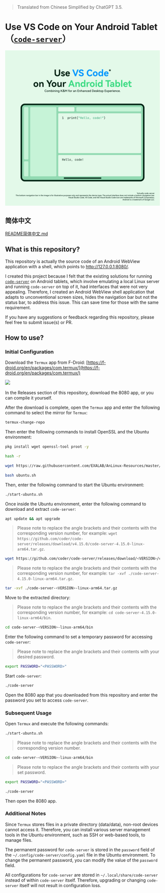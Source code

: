 > Translated from Chinese Simplified by ChatGPT 3.5.

# Use VS Code on Your Android Tablet（[`code-server`](https://coder.com/docs/code-server/)）

![](/ReadmeImageEN.png)

## 简体中文

[README简体中文.md](/README.md)

## What is this repository?

This repository is actually the source code of an Android WebView application with a shell, which points to http://127.0.0.1:8080/.

I created this project because I felt that the existing solutions for running [`code-server`](https://coder.com/docs/code-server/) on Android tablets, which involve emulating a local Linux server and running `code-server` on top of it, had interfaces that were not very appealing. Therefore, I created an Android WebView shell application that adapts to unconventional screen sizes, hides the navigation bar but not the status bar, to address this issue. This can save time for those with the same requirement.

If you have any suggestions or feedback regarding this repository, please feel free to submit issue(s) or PR.

## How to use?

### Initial Configuration

Download the `Termux` app from F-Droid: [https://f-droid.org/en/packages/com.termux/](https://f-droid.org/en/packages/com.termux/)

[![](https://gitlab.com/fdroid/artwork/-/raw/master/badge/get-it-on-en-us.png)](https://f-droid.org/en/packages/com.termux/)

In the Releases section of this repository, download the 8080 app, or you can compile it yourself.

After the download is complete, open the `Termux` app and enter the following command to select the mirror for `Termux`:

```bash
termux-change-repo
```

Then enter the following commands to install OpenSSL and the Ubuntu environment:

```bash
pkg install wget openssl-tool proot -y
```

```bash
hash -r
```

```bash
wget https://raw.githubusercontent.com/EXALAB/AnLinux-Resources/master/Scripts/Installer/Ubuntu/ubuntu.sh
```

```bash
bash ubuntu.sh
```

Then, enter the following command to start the Ubuntu environment:

```bash
./start-ubuntu.sh
```

Once inside the Ubuntu environment, enter the following command to download and extract `code-server`:

```bash
apt update && apt upgrade
```

> Please note to replace the angle brackets and their contents with the corresponding version number, for example: `wget https://github.com/coder/code-server/releases/download/v4.15.0/code-server-4.15.0-linux-arm64.tar.gz`.
```bash
wget https://github.com/coder/code-server/releases/download/<VERSION>/code-server-<VERSION>-linux-arm64.tar.gz
```

> Please note to replace the angle brackets and their contents with the corresponding version number, for example: `tar -xvf ./code-server-4.15.0-linux-arm64.tar.gz`.
```bash
tar -xvf ./code-server-<VERSION>-linux-arm64.tar.gz
```

Move to the extracted directory:

> Please note to replace the angle brackets and their contents with the corresponding version number, for example: `cd code-server-4.15.0-linux-arm64/bin`.
```bash
cd code-server-<VERSION>-linux-arm64/bin
```

Enter the following command to set a temporary password for accessing `code-server`:

> Please note to replace the angle brackets and their contents with your desired password.
```bash
export PASSWORD="<PASSWORD>"
```

Start `code-server`:

```bash
./code-server
```

Open the 8080 app that you downloaded from this repository and enter the password you set to access `code-server`.

### Subsequent Usage

Open `Termux` and execute the following commands:

```bash
./start-ubuntu.sh
```

> Please note to replace the angle brackets and their contents with the corresponding version number.
```bash
cd code-server-<VERSION>-linux-arm64/bin
```

> Please note to replace the angle brackets and their contents with your set password.
```bash
export PASSWORD="<PASSWORD>"
```

```bash
./code-server
```

Then open the 8080 app.

### Additional Notes

Since `Termux` stores files in a private directory (data/data), non-root devices cannot access it. Therefore, you can install various server management tools in the Ubuntu environment, such as SSH or web-based tools, to manage files.

The permanent password for `code-server` is stored in the `password` field of the `~/.config/code-server/config.yaml` file in the Ubuntu environment. To change the permanent password, you can modify the value of the `password` field.

All configurations for `code-server` are stored in `~/.local/share/code-server` instead of within `code-server` itself. Therefore, upgrading or changing `code-server` itself will not result in configuration loss.
